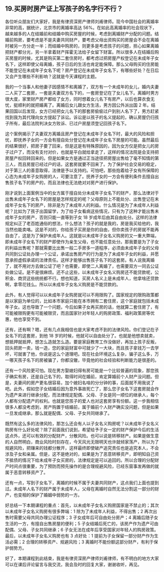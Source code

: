 ## 19.买房时房产证上写孩子的名字行不行？
各位听众朋友们大家好，我是有律资深房产律师刘甫律师。现今中国社会的离婚率非常的高，据统计，北京市的离婚率高达 56%。在如此高离婚率的社会现状下，越来越多的人在结婚前和结婚中购买房屋的时候，考虑到离婚财产分配的问题。结婚前购房，要考虑是不是夫妻共同财产，要考虑父母出资购买的房屋会不会在离婚时被另一方分走一半；而结婚中购房的，则更多是考虑孩子的问题，担心如果离婚把财产都分光，另一半拿着财产挥霍无法给子女留下财富。所以很多人在结婚后购买房屋的时候，尤其是购买第二套住房时，都考虑过把房屋产权登记在未成年子女名下，这样即使父母离婚，孩子日后的生活也肯定能保障。那么父母购买的住房能不能登记在未成年子女名下呢？房产登记在未成年子女名下，有哪些好处？在日后又会产生哪些不利影响？这就是今天课程的主题。


我的一个当事人和他妻子因感情不和离婚了，双方有一个未成年的女儿，婚内夫妻二人买了二套房，一套是夫妻双方名下的，一套房登记在了女儿名下。离婚时男方很大度，家里财产房产都给了女方，同时想着女儿名下有房产，以后也算衣食无忧，挺顺利的就把婚离了。离婚后女儿跟女方生活，男方因公外派出国 2 年。结果回国以后发现，女方已经把女儿名下的那套房偷偷过户到别人名下了，男方赶紧找到我为其代理向女方提起了诉讼。诉讼是以孩子的名义提起的，确认房屋仍归孩子所有，最后法院判决女方败诉、已过户房屋须登记回孩子名下。


这个案例揭示了夫妻双方离婚且房产登记在未成年子女名下时，最大的风险和担忧，即抚养子女的一方会有擅自处分登记在未成年子女名下房屋的可能。虽然最后的结果很好，把房子要了回来，但是这是有特殊原因的，因为女方仅是把女儿的房子过户了，而没有支付对价，也就是平白就给拿走了，这样的情况法院是会支持把房屋产权回转回来的。但是如果女方是通过正当途径把房屋出售给了毫不知情的第三人，而且房屋已经过户的话，这套房就要不回来了。为了保护社会交易的稳定，对于第三人的善意取得，法律是予以支持的。可怕吧，那些抱着给子女有所保障的心态为未成年子女购房的人，可要注意了。抚养子女的一方会有便利条件去擅自出售孩子名下的房产的，而且法律也无法绝对对房产进行保护。


刚才说到上面案例当中的女方属于擅自处分未成年子女名下的财产，那么法律对于出售未成年子女名下的房屋是怎样规定的呢？父母原则上不能处分、出售登记在未成年子女名下的房产，除非是为了未成年人的利益。什么情况是为了未成年人利益呢？比如为了孩子出国留学，为了给子女看病这些情况，只有为了这种才能出售未成年子女的房产，否则只能一直等到子女 18 岁成年后由其自由处分。这样的法律规定纠正了老百姓通俗的想法，什么想法？孩子的就是我的，房是我买给他的，我当然也能卖咯。这是不对的，你给孩子买房是你的自由，但你卖孩子的房就不能再自由了，这是为了保护未成年人。这就是以未成年子女名义购房的又一重大弊端，即未成年子女名下的财产即使作为亲生父母，也不能任意处分。那我要是为了子女的利益出售呢？那就需要比出售一般二手房多一道程序，必须由未成年子女的父母共同到公证处办理一个公证，承诺出售房产的行为是为了未成年子女的利益，并愿意承担虚假承诺的法律责任。这样才能够出售孩子名下的这套房。有人说我离婚了，就不用对方去做公证了吧？也需要，即使二人离婚了，也需要双方一同去公证处做公证。是不是很麻烦。还不止这些，以未成年子女名义购房还不能贷款呢，公积金、商贷这些统统都不行。想也知道，买房人名义上是未成年人，他拿啥还贷款啊，拿零花钱么。所以以未成年子女名义购房是不能贷款的。


此外，有人觉得可以以未成年子女购房就可以不用限购了。国家规定的限购政策都是以家庭为单位的，比如本市家庭只能在本市拥有二套住房，这个家庭就包括未成年子女。这也导致了一个问题，今后如果子女再买房的话，他就算二套住房了，有可能被限购更有可能被限贷，而且国家针对年轻人的购房政策、福利政策房等优惠，他也享受不到。


还有，还有啊？嗯，还有几点我相信也是大家考虑不到的法律风险。你们登记在子女名下的这套房，到他 18 岁的时候，他就可以自由处分了。也就是他想卖就卖，想抵押就抵押，想怎么造就怎么造。要是家庭教育工作没做好，再加上孩子反叛，回头把房一卖，钱一造，您的家庭财富中可就少了一大块，而且孩子拿钱万一去学坏，可就害了他，你说是这么个道理吧。现在社会环境这么复杂，骗子这么多，万一哪天孩子名下的房被骗了，你都没辙，毕竟他的社会经验和判断能力是很差的。


还有一个风险更可怕。现在男方娶媳妇得有房可能是一个比较普遍的现象，那您孩子确实有房，还是自己名下的，取得时间在婚前，肯定算婚前个人财产没问题。但是，夫妻间的房产更名很容易，加个媳妇名啥的分分钟的事，后面就不用我说了吧。此外，假如您子女结婚后因为意外事故死亡了，那么您子女名下这套房就会作为遗产来进行继承分配，而法律规定配偶、父母、子女是同一顺位的继承人，每个人都有分配遗产的权利。也就是您孩子的爱人也对这套房享有份额。这一步我相信很多人都没考虑到，房产购置于结婚前，属于婚前个人财产确实没问题，但是如果一旦发成继承，那么就是配偶、父母、子女共同继承了。


既然有这么多的法律风险，那怎么还会有人以子女名义购房呢？以未成年子女名义购房有什么好处呢？除了前面我们说到，希望给予子女一定的财产保护今后的生活这点外，还可以有效的分配财产，分散风险。也可以说是转移财产。如果是做生意的人自然明白，商业风险时刻存在，今天风光无限明天也许就倾家荡产，所以为了规避风险，把赚来的钱都分散开，这样最终即使破产追究责任也是追究本人，不会涉及子女和亲属。但是，这不是绝对的，如果是为了恶意转移资产，即明知自己资不抵债的情况下给未成年子女买房的，法律规定是可以追回的。所以合理的分配财产时间点很重要，为了预防而预先操作的是合理规避风险，已经东窗事发再做的就属于恶意转移资产了。


还有一点，写到子女名下，离婚的时候不属于夫妻共同财产，这点我们上面也提到过。未成年人名下的财产属于未成年人，父母在离婚时自然无法分割这一部分的财产，也变相的保护了婚姻中弱势的一方。


好总结一下本期课程的重点：首先，以未成年子女名义购房国家是不禁止的；其次以未成年子女名义购房有很多弊端：1 除为了未成年人利益，不得出售；2 再次出售时需要父母共同办理公证程序；3 子女成年后可自由处分房产；4 离婚后随子女生活的一方，有擅自出售房屋的便利；5 子女结婚后死亡的，该房产作为遗产可由配偶、父母、子女共同继承；6 子女无法在成年后享受国家对年轻人的购房政策。最后，以未成年子女名义购房也有 3 点好处：1 提前为子女保留一部分财产作为生活必需；2 合理的转移资产、规避风险；3 离婚时不能份额这部分财产，有利于保护弱势方。


好了，本期课程到此结束，我是有律资深房产律师刘甫律师，有不明白的地方大家可以在课后评论留言与我交流，我会及时的回复大家，谢谢收听，再见。

